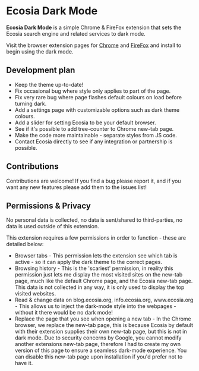 # Ecosia Dark Mode

**Ecosia Dark Mode** is a simple Chrome & FireFox extension that sets the Ecosia search engine and related services to dark mode.

Visit the browser extension pages for [Chrome](https://chrome.google.com/webstore/detail/ecosia-dark-mode/hfpbjnmjofmfpnkcmdnkgndahgpjhpih?hl=en&authuser=0) and [FireFox](https://addons.mozilla.org/en-GB/firefox/addon/ecosia-dark-theme/?utm_source=addons.mozilla.org&utm_medium=referral&utm_content=search) and install to begin using the dark mode.


## Development plan

<ul>
	<li>Keep the theme up-to-date!</li>
	<li>Fix occasional bug where style only applies to part of the page.</li>
	<li>Fix very rare bug where page flashes default colours on load before turning dark.</li>
	<li>Add a settings page with customizable options such as dark theme colours.</li>
	<li>Add a slider for setting Ecosia to be your default browser.</li>
	<li>See if it's possible to add tree-counter to Chrome new-tab page.</li>
	<li>Make the code more maintainable - separate styles from JS code.</lo>
	<li>Contact Ecosia directly to see if any integration or partnership is possible.</li>
</ul>


## Contributions

Contributions are welcome! If you find a bug please report it, and if you want any new features please add them to the issues list!

## Permissions & Privacy

No personal data is collected, no data is sent/shared to third-parties, no data is used outside of this extension.

This extension requires a few permissions in order to function - these are detailed below:


<ul>
	<li>Browser tabs - This permission lets the extension see which tab is active - so it can apply the dark theme to the correct pages.</li>
	<li>Browsing history - This is the 'scariest' permission, in reality this permission just lets me display the most visited sites on the new-tab page, much like the default Chrome page, and the Ecosia new-tab page. This data is not collected in any way, it is only used to display the top visited websites.</li>
	<li>Read & change data on blog.ecosia.org, info.ecosia.org, www.ecosia.org - This allows us to inject the dark-mode style into the webpages - without it there would be no dark mode!</li>
	<li>Replace the page that you see when opening a new tab - In the Chrome browser, we replace the new-tab page, this is because Ecosia by default with their extension supplies their own new-tab page, but this is not in dark mode. Due to security concerns by Google, you cannot modify another extensions new-tab page, therefore I had to create my own version of this page to ensure a seamless dark-mode experience. You can disable this new-tab page upon installation if you'd prefer not to have it.</li>
</ul>
